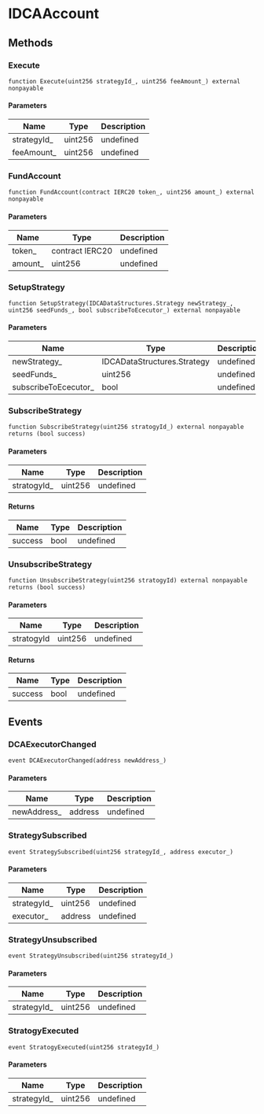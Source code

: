 # IDCAAccount









## Methods

### Execute

```solidity
function Execute(uint256 strategyId_, uint256 feeAmount_) external nonpayable
```





#### Parameters

| Name | Type | Description |
|---|---|---|
| strategyId_ | uint256 | undefined |
| feeAmount_ | uint256 | undefined |

### FundAccount

```solidity
function FundAccount(contract IERC20 token_, uint256 amount_) external nonpayable
```





#### Parameters

| Name | Type | Description |
|---|---|---|
| token_ | contract IERC20 | undefined |
| amount_ | uint256 | undefined |

### SetupStrategy

```solidity
function SetupStrategy(IDCADataStructures.Strategy newStrategy_, uint256 seedFunds_, bool subscribeToEcecutor_) external nonpayable
```





#### Parameters

| Name | Type | Description |
|---|---|---|
| newStrategy_ | IDCADataStructures.Strategy | undefined |
| seedFunds_ | uint256 | undefined |
| subscribeToEcecutor_ | bool | undefined |

### SubscribeStrategy

```solidity
function SubscribeStrategy(uint256 stratogyId_) external nonpayable returns (bool success)
```





#### Parameters

| Name | Type | Description |
|---|---|---|
| stratogyId_ | uint256 | undefined |

#### Returns

| Name | Type | Description |
|---|---|---|
| success | bool | undefined |

### UnsubscribeStrategy

```solidity
function UnsubscribeStrategy(uint256 stratogyId) external nonpayable returns (bool success)
```





#### Parameters

| Name | Type | Description |
|---|---|---|
| stratogyId | uint256 | undefined |

#### Returns

| Name | Type | Description |
|---|---|---|
| success | bool | undefined |



## Events

### DCAExecutorChanged

```solidity
event DCAExecutorChanged(address newAddress_)
```





#### Parameters

| Name | Type | Description |
|---|---|---|
| newAddress_  | address | undefined |

### StrategySubscribed

```solidity
event StrategySubscribed(uint256 strategyId_, address executor_)
```





#### Parameters

| Name | Type | Description |
|---|---|---|
| strategyId_  | uint256 | undefined |
| executor_  | address | undefined |

### StrategyUnsubscribed

```solidity
event StrategyUnsubscribed(uint256 strategyId_)
```





#### Parameters

| Name | Type | Description |
|---|---|---|
| strategyId_  | uint256 | undefined |

### StratogyExecuted

```solidity
event StratogyExecuted(uint256 strategyId_)
```





#### Parameters

| Name | Type | Description |
|---|---|---|
| strategyId_  | uint256 | undefined |



